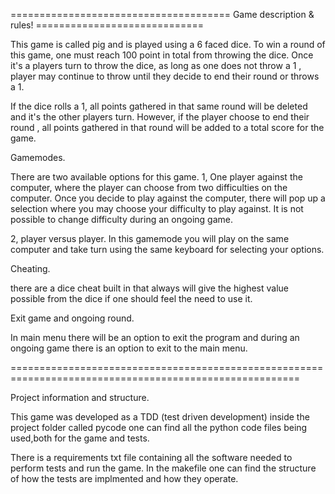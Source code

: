
====================================== Game description & rules! =============================

This game is called pig and is played using a 6 faced dice. 
To win a round of this game, one must reach 100 point in total from throwing the dice.
Once it's a players turn to throw the dice, as long as one does not throw a 1 , 
player may continue to throw until they decide to end their round or throws a 1.

If the dice rolls a 1, all points gathered in that same round will be deleted and it's the 
other players turn.
However, if the player choose to end their round , all points gathered in that round will be added to 
a total score for the game.

Gamemodes. 

There are two available options for this game. 
1, One player against the computer, where the player can choose from two 
difficulties on the computer. Once you decide to play against the computer,
there will pop up a selection where you may choose your difficulty to play against.
It is not possible to change difficulty during an ongoing game.

2, player versus player. 
In this gamemode you will play on the same computer
and take turn using the same keyboard for selecting your options.

Cheating. 

there are a dice cheat built in that always will give the highest value possible
from the dice if one should feel the need to use it.

Exit game and ongoing round.

In main menu there will be an option to exit the program
and during an ongoing game there is an option to exit to the main menu. 

========================================================================================================

Project information and structure.

This game was developed as a TDD (test driven development) 
inside the project folder called pycode one can find all the python code files being used,both for the game and tests.

There is a requirements txt file containing all the software needed to perform tests and run the game. 
In the makefile one can find the structure of how the tests are implmented and how they operate.




